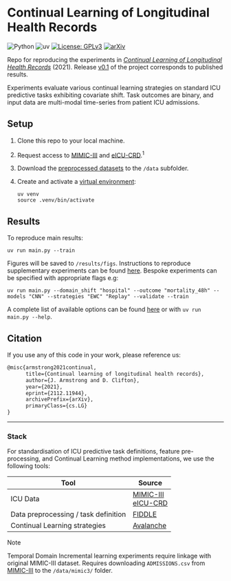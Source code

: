 # Continual Learning of Longitudinal Health Records

![Python](https://badges.aleen42.com/src/python.svg) ![uv](https://img.shields.io/badge/%E2%80%8B-uv-%23A100FF.svg?style=flat&logo=uv&logoColor=A100FF) [![License: GPLv3](https://img.shields.io/badge/license-GPLv3-green.svg)](https://opensource.org/licenses/gpl-3-0) [![arXiv](https://img.shields.io/badge/arXiv-2112.11944-b31b1b.svg)](https://arxiv.org/abs/2112.11944)

Repo for reproducing the experiments in [*Continual Learning of Longitudinal Health Records*](https://arxiv.org/abs/2112.11944) (2021). Release [v0.1](releases/v0.1) of the project corresponds to published results.

Experiments evaluate various continual learning strategies on standard ICU predictive tasks exhibiting covariate shift. Task outcomes are binary, and input data are multi-modal time-series from patient ICU admissions.

## Setup

1. Clone this repo to your local machine.
2. Request access to [MIMIC-III](https://www.physionet.org/content/mimiciii/1.4/) and [eICU-CRD](https://www.physionet.org/content/eicu-crd/2.0/).<sup>1</sup>
3. Download the [preprocessed datasets](https://physionet.org/files/mimic-eicu-fiddle-feature/1.0.0/) to the `/data` subfolder.
4. Create and activate a [virtual environment](https://docs.astral.sh/uv/pip/environments/):

   ```posh
   uv venv
   source .venv/bin/activate
   ```

## Results

To reproduce main results:

```posh
uv run main.py --train
```

Figures will be saved to `/results/figs`. Instructions to reproduce supplementary experiments can be found [here](/results/README.md). Bespoke experiments can be specified with appropriate flags e.g:

```posh
uv run main.py --domain_shift "hospital" --outcome "mortality_48h" --models "CNN" --strategies "EWC" "Replay" --validate --train
```

A complete list of available options can be found [here](/config/README.md) or with `uv run main.py --help`.

## Citation

If you use any of this code in your work, please reference us:

```latex
@misc{armstrong2021continual,
      title={Continual learning of longitudinal health records}, 
      author={J. Armstrong and D. Clifton},
      year={2021},
      eprint={2112.11944},
      archivePrefix={arXiv},
      primaryClass={cs.LG}
}
```

---

### Stack

For standardisation of ICU predictive task definitions, feature pre-processing, and Continual Learning method implementations, we use the following tools:

| Tool                        | Source               |
|-----------------------------|----------------------|
|ICU Data                     | [MIMIC-III](https://www.physionet.org/content/mimiciii/1.4/)<br> [eICU-CRD](https://www.physionet.org/content/eicu-crd/2.0/) |
|Data preprocessing / task definition | [FIDDLE](https://www.physionet.org/content/mimic-eicu-fiddle-feature/1.0.0/) |
|Continual Learning strategies| [Avalanche](https://avalanche.continualai.org/)

> [!NOTE]
> Temporal Domain Incremental learning experiments require linkage with original MIMIC-III dataset. Requires downloading `ADMISSIONS.csv` from [MIMIC-III](https://physionet.org/content/mimiciii/1.4/) to the `/data/mimic3/` folder.
